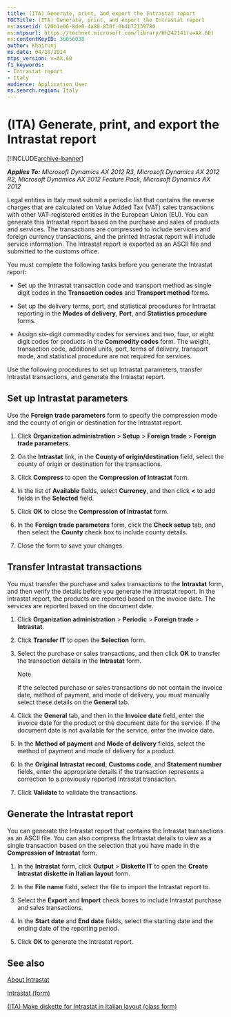 ```yaml
---
title: (ITA) Generate, print, and export the Intrastat report
TOCTitle: (ITA) Generate, print, and export the Intrastat report
ms:assetid: 120b1e06-8de0-4a80-830f-0b4b72139780
ms:mtpsurl: https://technet.microsoft.com/library/Hh242141(v=AX.60)
ms:contentKeyID: 36056038
author: Khairunj
ms.date: 04/18/2014
mtps_version: v=AX.60
f1_keywords:
- Intrastat report
- Italy
audience: Application User
ms.search.region: Italy
---
```


# (ITA) Generate, print, and export the Intrastat report 


[!INCLUDE[archive-banner](includes/archive-banner.md)]


_**Applies To:** Microsoft Dynamics AX 2012 R3, Microsoft Dynamics AX 2012 R2, Microsoft Dynamics AX 2012 Feature Pack, Microsoft Dynamics AX 2012_

Legal entities in Italy must submit a periodic list that contains the reverse charges that are calculated on Value Added Tax (VAT) sales transactions with other VAT-registered entities in the European Union (EU). You can generate this Intrastat report based on the purchase and sales of products and services. The transactions are compressed to include services and foreign currency transactions, and the printed Intrastat report will include service information. The Intrastat report is exported as an ASCII file and submitted to the customs office.

You must complete the following tasks before you generate the Intrastat report:

  - Set up the Intrastat transaction code and transport method as single digit codes in the **Transaction codes** and **Transport method** forms.

  - Set up the delivery terms, port, and statistical procedures for Intrastat reporting in the **Modes of delivery**, **Port**, and **Statistics procedure** forms.

  - Assign six-digit commodity codes for services and two, four, or eight digit codes for products in the **Commodity codes** form. The weight, transaction code, additional units, port, terms of delivery, transport mode, and statistical procedure are not required for services.

Use the following procedures to set up Intrastat parameters, transfer Intrastat transactions, and generate the Intrastat report.

## Set up Intrastat parameters

Use the **Foreign trade parameters** form to specify the compression mode and the county of origin or destination for the Intrastat report.

1.  Click **Organization administration** \> **Setup** \> **Foreign trade** \> **Foreign trade parameters**.

2.  On the **Intrastat** link, in the **County of origin/destination** field, select the county of origin or destination for the transactions.

3.  Click **Compress** to open the **Compression of Intrastat** form.

4.  In the list of **Available** fields, select **Currency**, and then click **\<** to add fields in the **Selected** field.

5.  Click **OK** to close the **Compression of Intrastat** form.

6.  In the **Foreign trade parameters** form, click the **Check setup** tab, and then select the **County** check box to include county details.

7.  Close the form to save your changes.

## Transfer Intrastat transactions

You must transfer the purchase and sales transactions to the **Intrastat** form, and then verify the details before you generate the Intrastat report. In the Intrastat report, the products are reported based on the invoice date. The services are reported based on the document date.

1.  Click **Organization administration** \> **Periodic** \> **Foreign trade** \> **Intrastat**.

2.  Click **Transfer IT** to open the **Selection** form.

3.  Select the purchase or sales transactions, and then click **OK** to transfer the transaction details in the **Intrastat** form.
    

    > [!NOTE]
    > <P>If the selected purchase or sales transactions do not contain the invoice date, method of payment, and mode of delivery, you must manually select these details on the <STRONG>General</STRONG> tab.</P>



4.  Click the **General** tab, and then in the **Invoice date** field, enter the invoice date for the product or the document date for the service. If the document date is not available for the service, enter the invoice date.

5.  In the **Method of payment** and **Mode of delivery** fields, select the method of payment and mode of delivery for a product.

6.  In the **Original Intrastat record**, **Customs code**, and **Statement number** fields, enter the appropriate details if the transaction represents a correction to a previously reported Intrastat transaction.

7.  Click **Validate** to validate the transactions.

## Generate the Intrastat report

You can generate the Intrastat report that contains the Intrastat transactions as an ASCII file. You can also compress the Intrastat details to view as a single transaction based on the selection that you have made in the **Compression of Intrastat** form.

1.  In the **Intrastat** form, click **Output** \> **Diskette IT** to open the **Create Intrastat diskette in Italian layout** form.

2.  In the **File name** field, select the file to import the Intrastat report to.

3.  Select the **Export** and **Import** check boxes to include Intrastat purchase and sales transactions.

4.  In the **Start date** and **End date** fields, select the starting date and the ending date of the reporting period.

5.  Click **OK** to generate the Intrastat report.

## See also

[About Intrastat](about-intrastat.md)

[Intrastat (form)](https://technet.microsoft.com/library/aa619055\(v=ax.60\))

[(ITA) Make diskette for Intrastat in Italian layout (class form)](https://technet.microsoft.com/library/aa587754\(v=ax.60\))

  


